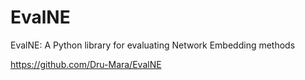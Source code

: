 # EvalNE
 EvalNE: A Python library for evaluating Network Embedding methods
 
 https://github.com/Dru-Mara/EvalNE
